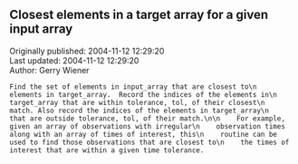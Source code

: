 ## Closest elements in a target array for a given input array  
Originally published: 2004-11-12 12:29:20  
Last updated: 2004-11-12 12:29:20  
Author: Gerry Wiener  
  
    Find the set of elements in input_array that are closest to\n    elements in target_array.  Record the indices of the elements in\n    target_array that are within tolerance, tol, of their closest\n    match. Also record the indices of the elements in target_array\n    that are outside tolerance, tol, of their match.\n\n    For example, given an array of observations with irregular\n    observation times along with an array of times of interest, this\n    routine can be used to find those observations that are closest to\n    the times of interest that are within a given time tolerance.